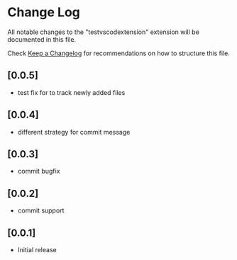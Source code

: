 # Change Log

All notable changes to the "testvscodextension" extension will be documented in this file.

Check [Keep a Changelog](http://keepachangelog.com/) for recommendations on how to structure this file.

## [0.0.5]

- test fix for to track newly added files

## [0.0.4]

- different strategy for commit message


## [0.0.3]

- commit bugfix


## [0.0.2]

- commit support


## [0.0.1]

- Initial release